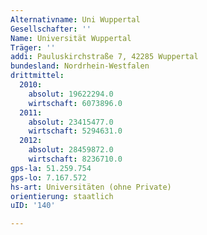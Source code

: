```yaml
---
Alternativname: Uni Wuppertal
Gesellschafter: ''
Name: Universität Wuppertal
Träger: ''
addi: Pauluskirchstraße 7, 42285 Wuppertal
bundesland: Nordrhein-Westfalen
drittmittel:
  2010:
    absolut: 19622294.0
    wirtschaft: 6073896.0
  2011:
    absolut: 23415477.0
    wirtschaft: 5294631.0
  2012:
    absolut: 28459872.0
    wirtschaft: 8236710.0
gps-la: 51.259.754
gps-lo: 7.167.572
hs-art: Universitäten (ohne Private)
orientierung: staatlich
uID: '140'

---
```


